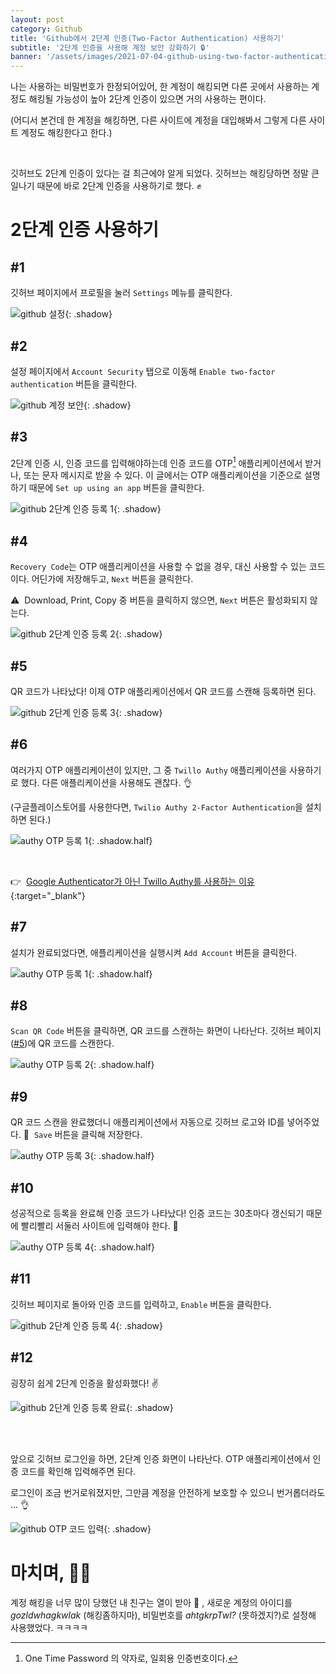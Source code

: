 ```yaml
---
layout: post
category: Github
title: 'Github에서 2단계 인증(Two-Factor Authentication) 사용하기'
subtitle: '2단계 인증을 사용해 계정 보안 강화하기 🔒'
banner: '/assets/images/2021-07-04-github-using-two-factor-authentication/banner.jpeg'
---
```


나는 사용하는 비밀번호가 한정되어있어, 한 계정이 해킹되면 다른 곳에서 사용하는 계정도 해킹될 가능성이 높아 2단계 인증이 있으면 거의 사용하는 편이다.

(어디서 본건데 한 계정을 해킹하면, 다른 사이트에 계정을 대입해봐서 그렇게 다른 사이트 계정도 해킹한다고 한다.)

<br>

깃허브도 2단계 인증이 있다는 걸 최근에야 알게 되었다. 
깃허브는 해킹당하면 정말 큰일나기 때문에 바로 2단계 인증을 사용하기로 했다. ✊

# 2단계 인증 사용하기

## #1 

깃허브 페이지에서 프로필을 눌러 `Settings` 메뉴를 클릭한다.

![github 설정](/assets/images/2021-07-04-github-using-two-factor-authentication/01.%20github%20설정.png){: .shadow}

## #2

설정 페이지에서 `Account Security` 탭으로 이동해 `Enable two-factor authentication` 버튼을 클릭한다.

![github 계정 보안](/assets/images/2021-07-04-github-using-two-factor-authentication/02.%20github%20계정%20보안.png){: .shadow}

## #3

2단계 인증 시, 인증 코드를 입력해야하는데 인증 코드를 OTP[^1] 애플리케이션에서 받거나, 또는 문자 메시지로 받을 수 있다. 
이 글에서는 OTP 애플리케이션을 기준으로 설명하기 때문에 `Set up using an app` 버튼을 클릭한다. 

![github 2단계 인증 등록 1](/assets/images/2021-07-04-github-using-two-factor-authentication/03.%20github%202단계%20인증%20등록%201.png){: .shadow}

## #4

`Recovery Code`는 OTP 애플리케이션을 사용할 수 없을 경우, 대신 사용할 수 있는 코드이다.
어딘가에 저장해두고, `Next` 버튼을 클릭한다. 

⚠️&nbsp; Download, Print, Copy 중 버튼을 클릭하지 않으면, `Next` 버튼은 활성화되지 않는다.

![github 2단계 인증 등록 2](/assets/images/2021-07-04-github-using-two-factor-authentication/04.%20github%202단계%20인증%20등록%202.png){: .shadow}

## #5

QR 코드가 나타났다! 이제 OTP 애플리케이션에서 QR 코드를 스캔해 등록하면 된다.

![github 2단계 인증 등록 3](/assets/images/2021-07-04-github-using-two-factor-authentication/05.%20github%202단계%20인증%20등록%203.png){: .shadow}

## #6

여러가지 OTP 애플리케이션이 있지만, 그 중 `Twillo Authy` 애플리케이션을 사용하기로 했다. 다른 애플리케이션을 사용해도 괜찮다. 👌

(구글플레이스토어를 사용한다면, `Twilio Authy 2-Factor Authentication`을 설치하면 된다.)

![authy OTP 등록 1](/assets/images/2021-07-04-github-using-two-factor-authentication/06.%20앱스토어%20authy%20설치.jpeg){: .shadow.half}

<br>

👉&nbsp; [Google Authenticator가 아닌 Twillo Authy를 사용하는 이유](https://steemit.com/kr/@segyepark/google-authenticator-authy){:target="_blank"}

## #7

설치가 완료되었다면, 애플리케이션을 실행시켜 `Add Account` 버튼을 클릭한다. 

![authy OTP 등록 1](/assets/images/2021-07-04-github-using-two-factor-authentication/07.%20authy%20OTP%20등록%201.PNG){: .shadow.half}

## #8

`Scan QR Code` 버튼을 클릭하면, QR 코드를 스캔하는 화면이 나타난다. 
깃허브 페이지([#5](#5))에 QR 코드를 스캔한다.

![authy OTP 등록 2](/assets/images/2021-07-04-github-using-two-factor-authentication/08.%20authy%20OTP%20등록%202.PNG){: .shadow.half}

## #9

QR 코드 스캔을 완료했더니 애플리케이션에서 자동으로 깃허브 로고와 ID를 넣어주었다. 👻&nbsp; 
`Save` 버튼을 클릭해 저장한다. 

![authy OTP 등록 3](/assets/images/2021-07-04-github-using-two-factor-authentication/09.%20authy%20OTP%20등록%203.PNG){: .shadow.half}

## #10

성공적으로 등록을 완료해 인증 코드가 나타났다! 인증 코드는 30초마다 갱신되기 때문에 빨리빨리 서둘러 사이트에 입력해야 한다. 🏃

![authy OTP 등록 4](/assets/images/2021-07-04-github-using-two-factor-authentication/10.%20authy%20OTP%20등록%20완료.PNG){: .shadow.half}

## #11

깃허브 페이지로 돌아와 인증 코드를 입력하고, `Enable` 버튼을 클릭한다. 

![github 2단계 인증 등록 4](/assets/images/2021-07-04-github-using-two-factor-authentication/11.%20github%202단계%20인증%20등록%204.png){: .shadow}

## #12

굉장히 쉽게 2단계 인증을 활성화했다! ✌️

![github 2단계 인증 등록 완료](/assets/images/2021-07-04-github-using-two-factor-authentication/12.%20github%202단계%20인증%20등록%20완료.png){: .shadow}

<br><br>

앞으로 깃허브 로그인을 하면, 2단계 인증 화면이 나타난다. OTP 애플리케이션에서 인증 코드를 확인해 입력해주면 된다.

로그인이 조금 번거로워졌지만, 그만큼 계정을 안전하게 보호할 수 있으니 번거롭더라도 ... 👌

![github OTP 코드 입력](/assets/images/2021-07-04-github-using-two-factor-authentication/13.%20github%20OTP%20코드%20입력.png){: .shadow}

# 마치며, 🙇🏻

계정 해킹을 너무 많이 당했던 내 친구는 열이 받아 🤬 , 새로운 계정의 아이디를 _gozldwhagkwlak_ (해킹좀하지마), 비밀번호를 _ahtgkrpTwl?_ (못하겠지?)로 설정해 사용했었다. ㅋㅋㅋㅋ 


[^1]: One Time Password 의 약자로, 일회용 인증번호이다.